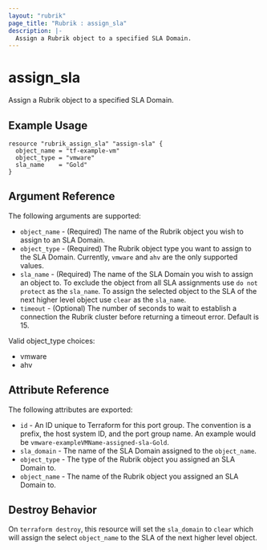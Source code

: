 ```yaml
---
layout: "rubrik"
page_title: "Rubrik : assign_sla"
description: |-
  Assign a Rubrik object to a specified SLA Domain.
---
```


# assign_sla

Assign a Rubrik object to a specified SLA Domain.

## Example Usage

```hcl
resource "rubrik_assign_sla" "assign-sla" {
  object_name = "tf-example-vm"
  object_type = "vmware"
  sla_name    = "Gold"
}
```

## Argument Reference

The following arguments are supported:

* `object_name` - (Required) The name of the Rubrik object you wish to assign to an SLA Domain.
* `object_type` - (Required) The Rubrik object type you want to assign to the SLA Domain. Currently, `vmware` and `ahv` are the only supported values.
* `sla_name` - (Required) The name of the SLA Domain you wish to assign an object to. To exclude the object from all SLA assignments use `do not protect` as the `sla_name`. To assign the selected object to the SLA of the next higher level object use `clear` as the `sla_name`.
* `timeout` - (Optional) The number of seconds to wait to establish a connection the Rubrik cluster before returning a timeout error. Default is 15.

Valid object_type choices:
* vmware
* ahv

## Attribute Reference

The following attributes are exported:

* `id` - An ID unique to Terraform for this port group. The convention is a prefix, the host system ID, and the port group name. An example would be `vmware-exampleVMName-assigned-sla-Gold`.
* `sla_domain` - The name of the SLA Domain assigned to the `object_name`.
* `object_type` -  The type of the Rubrik object you assigned an SLA Domain to.
* `object_name` - The name of the Rubrik object you assigned an SLA Domain to.

## Destroy Behavior

On `terraform destroy`, this resource will set the `sla_domain` to `clear` which will assign the select `object_name` to the SLA of the next higher level object.

